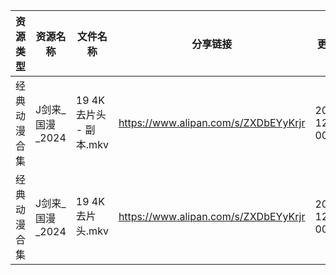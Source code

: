 | 资源类型   | 资源名称        | 文件名称              | 分享链接                                 | 更新时间                |
| ------ | ----------- | ----------------- | ------------------------------------ | ------------------- |
| 经典动漫合集 | J剑来_国漫_2024 | 19 4K去片头 - 副本.mkv | https://www.alipan.com/s/ZXDbEYyKrjr | 2024-12-05 00:05:47 |
| 经典动漫合集 | J剑来_国漫_2024 | 19 4K去片头.mkv      | https://www.alipan.com/s/ZXDbEYyKrjr | 2024-12-05 00:05:47 |
